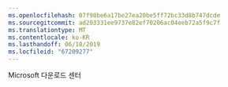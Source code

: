 ```yaml
---
ms.openlocfilehash: 07f98be6a17be27ea20be5ff72bc33d8b747dcde
ms.sourcegitcommit: ad203331ee9737e82ef70206ac04eeb72a5f9c7f
ms.translationtype: MT
ms.contentlocale: ko-KR
ms.lasthandoff: 06/18/2019
ms.locfileid: "67209277"
---
```

Microsoft 다운로드 센터